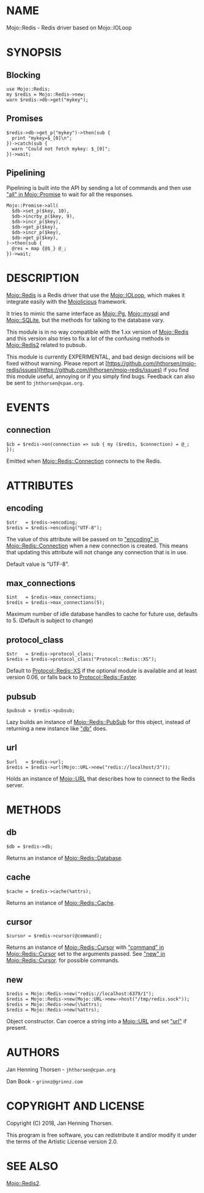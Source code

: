 # NAME

Mojo::Redis - Redis driver based on Mojo::IOLoop

# SYNOPSIS

## Blocking

    use Mojo::Redis;
    my $redis = Mojo::Redis->new;
    warn $redis->db->get("mykey");

## Promises

    $redis->db->get_p("mykey")->then(sub {
      print "mykey=$_[0]\n";
    })->catch(sub {
      warn "Could not fetch mykey: $_[0]";
    })->wait;

## Pipelining

Pipelining is built into the API by sending a lot of commands and then use
["all" in Mojo::Promise](https://metacpan.org/pod/Mojo::Promise#all) to wait for all the responses.

    Mojo::Promise->all(
      $db->set_p($key, 10),
      $db->incrby_p($key, 9),
      $db->incr_p($key),
      $db->get_p($key),
      $db->incr_p($key),
      $db->get_p($key),
    )->then(sub {
      @res = map {@$_} @_;
    })->wait;

# DESCRIPTION

[Mojo::Redis](https://metacpan.org/pod/Mojo::Redis) is a Redis driver that use the [Mojo::IOLoop](https://metacpan.org/pod/Mojo::IOLoop), which makes it
integrate easily with the [Mojolicious](https://metacpan.org/pod/Mojolicious) framework.

It tries to mimic the same interface as [Mojo::Pg](https://metacpan.org/pod/Mojo::Pg), [Mojo::mysql](https://metacpan.org/pod/Mojo::mysql) and
[Mojo::SQLite](https://metacpan.org/pod/Mojo::SQLite), but the methods for talking to the database vary.

This module is in no way compatible with the 1.xx version of [Mojo::Redis](https://metacpan.org/pod/Mojo::Redis)
and this version also tries to fix a lot of the confusing methods in
[Mojo::Redis2](https://metacpan.org/pod/Mojo::Redis2) related to pubsub.

This module is currently EXPERIMENTAL, and bad design decisions will be fixed
without warning. Please report at
[https://github.com/jhthorsen/mojo-redis/issues](https://github.com/jhthorsen/mojo-redis/issues) if you find this module
useful, annoying or if you simply find bugs. Feedback can also be sent to
`jhthorsen@cpan.org`.

# EVENTS

## connection

    $cb = $redis->on(connection => sub { my ($redis, $connection) = @_; });

Emitted when [Mojo::Redis::Connection](https://metacpan.org/pod/Mojo::Redis::Connection) connects to the Redis.

# ATTRIBUTES

## encoding

    $str   = $redis->encoding;
    $redis = $redis->encoding("UTF-8");

The value of this attribute will be passed on to
["encoding" in Mojo::Redis::Connection](https://metacpan.org/pod/Mojo::Redis::Connection#encoding) when a new connection is created. This
means that updating this attribute will not change any connection that is
in use.

Default value is "UTF-8".

## max\_connections

    $int   = $redis->max_connections;
    $redis = $redis->max_connections(5);

Maximum number of idle database handles to cache for future use, defaults to
5\. (Default is subject to change)

## protocol\_class

    $str   = $redis->protocol_class;
    $redis = $redis->protocol_class("Protocol::Redis::XS");

Default to [Protocol::Redis::XS](https://metacpan.org/pod/Protocol::Redis::XS) if the optional module is available and at
least version 0.06, or falls back to [Protocol::Redis::Faster](https://metacpan.org/pod/Protocol::Redis::Faster).

## pubsub

    $pubsub = $redis->pubsub;

Lazy builds an instance of [Mojo::Redis::PubSub](https://metacpan.org/pod/Mojo::Redis::PubSub) for this object, instead of
returning a new instance like ["db"](#db) does.

## url

    $url   = $redis->url;
    $redis = $redis->url(Mojo::URL->new("redis://localhost/3"));

Holds an instance of [Mojo::URL](https://metacpan.org/pod/Mojo::URL) that describes how to connect to the Redis server.

# METHODS

## db

    $db = $redis->db;

Returns an instance of [Mojo::Redis::Database](https://metacpan.org/pod/Mojo::Redis::Database).

## cache

    $cache = $redis->cache(%attrs);

Returns an instance of [Mojo::Redis::Cache](https://metacpan.org/pod/Mojo::Redis::Cache).

## cursor

    $cursor = $redis->cursor(@command);

Returns an instance of [Mojo::Redis::Cursor](https://metacpan.org/pod/Mojo::Redis::Cursor) with
["command" in Mojo::Redis::Cursor](https://metacpan.org/pod/Mojo::Redis::Cursor#command) set to the arguments passed. See
["new" in Mojo::Redis::Cursor](https://metacpan.org/pod/Mojo::Redis::Cursor#new). for possible commands.

## new

    $redis = Mojo::Redis->new("redis://localhost:6379/1");
    $redis = Mojo::Redis->new(Mojo::URL->new->host("/tmp/redis.sock"));
    $redis = Mojo::Redis->new(\%attrs);
    $redis = Mojo::Redis->new(%attrs);

Object constructor. Can coerce a string into a [Mojo::URL](https://metacpan.org/pod/Mojo::URL) and set ["url"](#url)
if present.

# AUTHORS

Jan Henning Thorsen - `jhthorsen@cpan.org`

Dan Book - `grinnz@grinnz.com`

# COPYRIGHT AND LICENSE

Copyright (C) 2018, Jan Henning Thorsen.

This program is free software, you can redistribute it and/or modify it under
the terms of the Artistic License version 2.0.

# SEE ALSO

[Mojo::Redis2](https://metacpan.org/pod/Mojo::Redis2).
